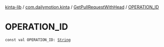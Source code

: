 [kinta-lib](../../index.md) / [com.dailymotion.kinta](../index.md) / [GetPullRequestWithHead](index.md) / [OPERATION_ID](./-o-p-e-r-a-t-i-o-n_-i-d.md)

# OPERATION_ID

`const val OPERATION_ID: `[`String`](https://kotlinlang.org/api/latest/jvm/stdlib/kotlin/-string/index.html)